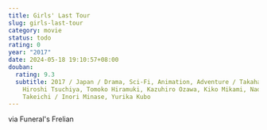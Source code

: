 ```yaml
---
title: Girls' Last Tour
slug: girls-last-tour
category: movie
status: todo
rating: 0
year: "2017"
date: 2024-05-18 19:10:57+08:00
douban:
  rating: 9.3
  subtitle: 2017 / Japan / Drama, Sci-Fi, Animation, Adventure / Takaharu Ozaki,
    Hiroshi Tsuchiya, Tomoko Hiramuki, Kazuhiro Ozawa, Kiko Mikami, Naoko
    Takeichi / Inori Minase, Yurika Kubo
---
```


via Funeral's Frelian
